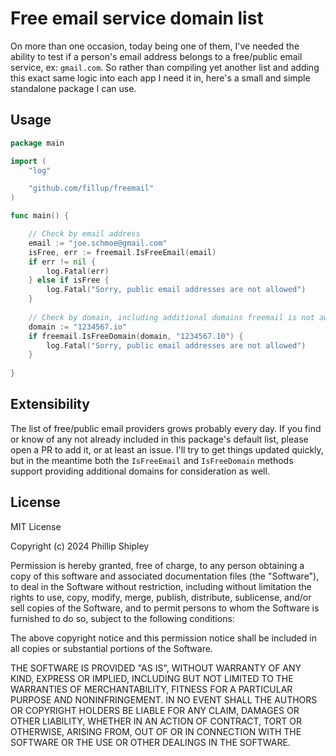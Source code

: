 # Free email service domain list
On more than one occasion, today being one of them, I've needed the ability to test if 
a person's email address belongs to a free/public email service, ex: `gmail.com`. So 
rather than compiling yet another list and adding this exact same logic into each app 
I need it in, here's a small and simple standalone package I can use. 

## Usage

```go
package main

import (
	"log"

	"github.com/fillup/freemail"
)

func main() {

	// Check by email address
	email := "joe.schmoe@gmail.com"
	isFree, err := freemail.IsFreeEmail(email)
	if err != nil {
		log.Fatal(err)
	} else if isFree {
		log.Fatal("Sorry, public email addresses are not allowed")
    }
	
	// Check by domain, including additional domains freemail is not aware of
	domain := "1234567.io"
	if freemail.IsFreeDomain(domain, "1234567.10") {
		log.Fatal("Sorry, public email addresses are not allowed")
    }
	
}

```

## Extensibility
The list of free/public email providers grows probably every day. If you find or know of any 
not already included in this package's default list, please open a PR to add it, or at least
an issue. I'll try to get things updated quickly, but in the meantime both the `IsFreeEmail`
and `IsFreeDomain` methods support providing additional domains for consideration as well.  

## License
MIT License

Copyright (c) 2024 Phillip Shipley

Permission is hereby granted, free of charge, to any person obtaining a copy
of this software and associated documentation files (the "Software"), to deal
in the Software without restriction, including without limitation the rights
to use, copy, modify, merge, publish, distribute, sublicense, and/or sell
copies of the Software, and to permit persons to whom the Software is
furnished to do so, subject to the following conditions:

The above copyright notice and this permission notice shall be included in all
copies or substantial portions of the Software.

THE SOFTWARE IS PROVIDED "AS IS", WITHOUT WARRANTY OF ANY KIND, EXPRESS OR
IMPLIED, INCLUDING BUT NOT LIMITED TO THE WARRANTIES OF MERCHANTABILITY,
FITNESS FOR A PARTICULAR PURPOSE AND NONINFRINGEMENT. IN NO EVENT SHALL THE
AUTHORS OR COPYRIGHT HOLDERS BE LIABLE FOR ANY CLAIM, DAMAGES OR OTHER
LIABILITY, WHETHER IN AN ACTION OF CONTRACT, TORT OR OTHERWISE, ARISING FROM,
OUT OF OR IN CONNECTION WITH THE SOFTWARE OR THE USE OR OTHER DEALINGS IN THE
SOFTWARE.